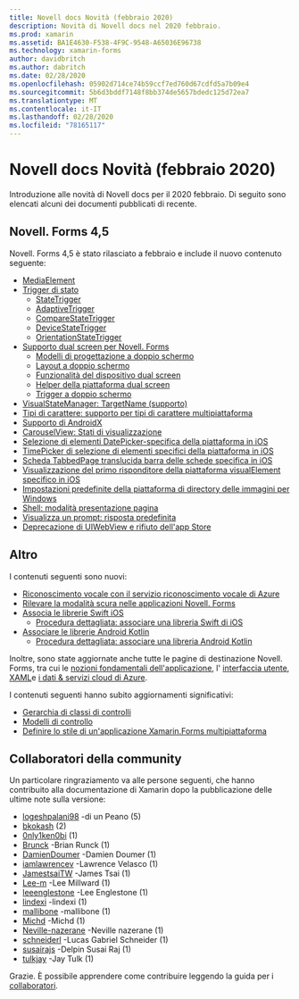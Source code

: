 ```yaml
---
title: Novell docs Novità (febbraio 2020)
description: Novità di Novell docs nel 2020 febbraio.
ms.prod: xamarin
ms.assetid: BA1E4630-F538-4F9C-9548-A65036E96738
ms.technology: xamarin-forms
author: davidbritch
ms.author: dabritch
ms.date: 02/28/2020
ms.openlocfilehash: 05902d714ce74b59ccf7ed760d67cdfd5a7b09e4
ms.sourcegitcommit: 5b6d3bddf7148f8bb374de5657bdedc125d72ea7
ms.translationtype: MT
ms.contentlocale: it-IT
ms.lasthandoff: 02/28/2020
ms.locfileid: "78165117"
---
```

# <a name="xamarin-docs-whats-new-february-2020"></a>Novell docs Novità (febbraio 2020)

Introduzione alle novità di Novell docs per il 2020 febbraio. Di seguito sono elencati alcuni dei documenti pubblicati di recente.

## <a name="xamarinforms-45"></a>Novell. Forms 4,5

Novell. Forms 4,5 è stato rilasciato a febbraio e include il nuovo contenuto seguente:

- [MediaElement](~/xamarin-forms/user-interface/mediaelement.md)
- [Trigger di stato](~/xamarin-forms/app-fundamentals/triggers.md#state-triggers)
  - [StateTrigger](~/xamarin-forms/app-fundamentals/triggers.md#state-trigger)
  - [AdaptiveTrigger](~/xamarin-forms/app-fundamentals/triggers.md#adaptive-trigger)
  - [CompareStateTrigger](~/xamarin-forms/app-fundamentals/triggers.md#compare-state-trigger)
  - [DeviceStateTrigger](~/xamarin-forms/app-fundamentals/triggers.md#device-state-trigger)
  - [OrientationStateTrigger](~/xamarin-forms/app-fundamentals/triggers.md#orientation-state-trigger)
- [Supporto dual screen per Novell. Forms](~/xamarin-forms/app-fundamentals/dual-screen/index.md)
  - [Modelli di progettazione a doppio schermo](~/xamarin-forms/app-fundamentals/dual-screen/design-patterns.md)
  - [Layout a doppio schermo](~/xamarin-forms/app-fundamentals/dual-screen/twopaneview.md)
  - [Funzionalità del dispositivo dual screen](~/xamarin-forms/app-fundamentals/dual-screen/dual-screen-info.md)
  - [Helper della piattaforma dual screen](~/xamarin-forms/app-fundamentals/dual-screen/dual-screen-helper.md)
  - [Trigger a doppio schermo](~/xamarin-forms/app-fundamentals/dual-screen/triggers.md)  
- [VisualStateManager: TargetName (supporto)](~/xamarin-forms/user-interface/visual-state-manager.md#set-state-on-multiple-elements)
- [Tipi di carattere: supporto per tipi di carattere multipiattaforma](~/xamarin-forms/user-interface/text/fonts.md#use-a-custom-font-preview)
- [Supporto di AndroidX](~/xamarin-forms/platform/android/androidx-migration.md)
- [CarouselView: Stati di visualizzazione](~/xamarin-forms/user-interface/carouselview/interaction.md#define-visual-states)
- [Selezione di elementi DatePicker-specifica della piattaforma in iOS](~/xamarin-forms/platform/ios/datepicker-selection.md)
- [TimePicker di selezione di elementi specifici della piattaforma in iOS](~/xamarin-forms/platform/ios/timepicker-selection.md)
- [Scheda TabbedPage translucida barra delle schede specifica in iOS](~/xamarin-forms/platform/ios/tabbedpage-translucent-tabbar.md)
- [Visualizzazione del primo risponditore della piattaforma visualElement specifico in iOS](~/xamarin-forms/platform/ios/visualelement-first-responder.md)
- [Impostazioni predefinite della piattaforma di directory delle immagini per Windows](~/xamarin-forms/platform/windows/default-image-directory.md)
- [Shell: modalità presentazione pagina](~/xamarin-forms/app-fundamentals/shell/configuration.md#set-page-presentation-mode)
- [Visualizza un prompt: risposta predefinita](~/xamarin-forms/user-interface/pop-ups.md#display-a-prompt)
- [Deprecazione di UIWebView e rifiuto dell'app Store](~/xamarin-forms/user-interface/webview.md#uiwebview-deprecation-and-app-store-rejection-itms-90809)

## <a name="other"></a>Altro

I contenuti seguenti sono nuovi:

- [Riconoscimento vocale con il servizio riconoscimento vocale di Azure](~/xamarin-forms/data-cloud/azure-cognitive-services/speech-recognition.md)
- [Rilevare la modalità scura nelle applicazioni Novell. Forms](~/xamarin-forms/user-interface/theming/dark-mode.md)
- [Associa le librerie Swift iOS](~/ios/platform/binding-swift/index.md)
  - [Procedura dettagliata: associare una libreria Swift di iOS](~/ios/platform/binding-swift/walkthrough.md)
- [Associare le librerie Android Kotlin](~/android/platform/binding-kotlin-library/index.md)
  - [Procedura dettagliata: associare una libreria Android Kotlin](~/android/platform/binding-kotlin-library/walkthrough.md)

Inoltre, sono state aggiornate anche tutte le pagine di destinazione Novell. Forms, tra cui le [nozioni fondamentali dell'applicazione](~/xamarin-forms/app-fundamentals/index.yml), l' [interfaccia utente](~/xamarin-forms/user-interface/index.yml), [XAML](~/xamarin-forms/xaml/index.yml)e [i dati & servizi cloud di Azure](~/xamarin-forms/data-cloud/index.yml).

I contenuti seguenti hanno subito aggiornamenti significativi:

- [Gerarchia di classi di controlli](~/xamarin-forms/internals/class-hierarchy.md)
- [Modelli di controllo](~/xamarin-forms/app-fundamentals/templates/control-template.md)
- [Definire lo stile di un'applicazione Xamarin.Forms multipiattaforma](~/get-started/quickstarts/styling.md)

## <a name="community-contributors"></a>Collaboratori della community

Un particolare ringraziamento va alle persone seguenti, che hanno contribuito alla documentazione di Xamarin dopo la pubblicazione delle ultime note sulla versione:

- [logeshpalani98](https://github.com/logeshpalani98) -di un Peano (5)
- [bkokash](https://github.com/bkokash) (2)
- [0nly1ken0bi](https://github.com/0nly1ken0bi) (1)
- [Brunck](https://github.com/brunck) -Brian Runck (1)
- [DamienDoumer](https://github.com/DamienDoumer) -Damien Doumer (1)
- [iamlawrencev](https://github.com/iamlawrencev) -Lawrence Velasco (1)
- [JamestsaiTW](https://github.com/JamestsaiTW) -James Tsai (1)
- [Lee-m](https://github.com/lee-m) -Lee Millward (1)
- [leeenglestone](https://github.com/leeenglestone) -Lee Englestone (1)
- [lindexi](https://github.com/lindexi) -lindexi (1)
- [mallibone](https://github.com/mallibone) -mallibone (1)
- [Michd](https://github.com/michd) -Michd (1)
- [Neville-nazerane](https://github.com/neville-nazerane) -Neville nazerane (1)
- [schneiderl](https://github.com/schneiderl) -Lucas Gabriel Schneider (1)
- [susairajs](https://github.com/susairajs) -Delpin Susai Raj (1)
- [tulkjay](https://github.com/tulkjay) -Jay Tulk (1)

Grazie. È possibile apprendere come contribuire leggendo la guida per i [collaboratori](https://github.com/MicrosoftDocs/xamarin-docs/blob/live/CONTRIBUTING.md).

